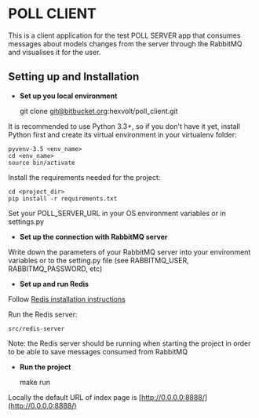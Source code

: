 POLL CLIENT
===========

This is a client application for the test POLL SERVER app that consumes
messages about models changes from the server through the RabbitMQ and
visualises it for the user.


Setting up and Installation
---------------------------

* **Set up you local environment**


    git clone git@bitbucket.org:hexvolt/poll_client.git

It is recommended to use Python 3.3+, so if you don't have it yet, install
Python first and create its virtual environment in your virtualenv folder:


    pyvenv-3.5 <env_name>
    cd <env_name>
    source bin/activate

Install the requirements needed for the project:


    cd <project_dir>
    pip install -r requirements.txt

Set your POLL_SERVER_URL in your OS environment variables or in settings.py


* **Set up the connection with RabbitMQ server**

Write down the parameters of your RabbitMQ server into your environment
variables or to the setting.py file (see RABBITMQ_USER, RABBITMQ_PASSWORD, etc)

* **Set up and run Redis**

Follow [Redis installation instructions](http://redis.io/download#installation)

Run the Redis server:


    src/redis-server

Note: the Redis server should be running when starting the project in order
to be able to save messages consumed from RabbitMQ

* **Run the project**


    make run

Locally the default URL of index page is [http://0.0.0.0:8888/](http://0.0.0.0:8888/)



